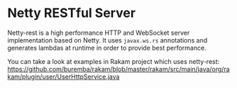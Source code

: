 Netty RESTful Server
=======
Netty-rest is a high performance HTTP and WebSocket server implementation based on Netty. It uses `javax.ws.rs` annotations and generates lambdas at runtime in order to provide best performance.

You can take a look at examples in Rakam project which uses netty-rest: https://github.com/buremba/rakam/blob/master/rakam/src/main/java/org/rakam/plugin/user/UserHttpService.java